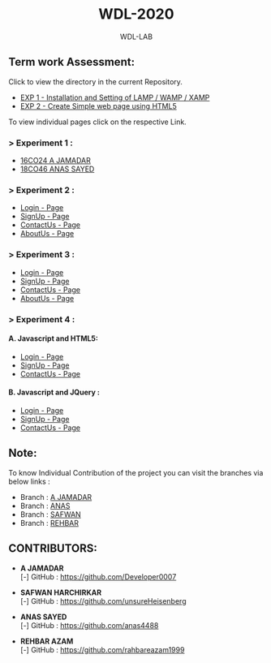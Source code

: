 <h1 align="center">WDL-2020</h1>
<p align="center">WDL-LAB</p>

## Term work Assessment:

Click to view the directory in the current Repository.
- <a href="https://github.com/Developer0007/WDL-LAB/tree/master/EXP-1">EXP 1 - Installation and Setting of LAMP / WAMP / XAMP</a>
- <a href="https://github.com/Developer0007/WDL-LAB/tree/master/EXP-2">EXP 2 - Create Simple web page using HTML5</a>

To view individual pages click on the respective Link.

### > Experiment 1 :

- <a href="https://developer0007.github.io/WDL-LAB/EXP-1/A%20JAMADAR_%20EXP-1.pdf">16CO24 A JAMADAR</a>
- <a href="https://github.com/Developer0007/WDL-LAB/blob/master/EXP-1/WDL_EXP_01.pdf">18CO46 ANAS SAYED</a>

### > Experiment 2 :

- <a href="https://developer0007.github.io/WDL-LAB/EXP-2/login.html">Login - Page</a>
- <a href="https://developer0007.github.io/WDL-LAB/EXP-2/signup.html">SignUp - Page</a>
- <a href="https://developer0007.github.io/WDL-LAB/EXP-2/contact.html">ContactUs - Page</a>
- <a href="https://developer0007.github.io/WDL-LAB/EXP-2/about.html">AboutUs - Page</a>

### > Experiment 3 :

- <a href="https://developer0007.github.io/WDL-LAB/EXP-3/login.html">Login - Page</a>
- <a href="https://developer0007.github.io/WDL-LAB/EXP-3/signup.html">SignUp - Page</a>
- <a href="https://developer0007.github.io/WDL-LAB/EXP-3/contact.html">ContactUs - Page</a>
- <a href="https://developer0007.github.io/WDL-LAB/EXP-3/about.html">AboutUs - Page</a>

### > Experiment 4 :
#### A. Javascript and HTML5:
- <a href="https://developer0007.github.io/WDL-LAB/EXP-4/A%20JAMADAR/JS/login.html">Login - Page</a>
- <a href="https://developer0007.github.io/WDL-LAB/EXP-4/A%20JAMADAR/JS/signup.html">SignUp - Page</a>
- <a href="https://developer0007.github.io/WDL-LAB/EXP-4/A%20JAMADAR/JS/contact.html">ContactUs - Page</a>
#### B. Javascript and JQuery :
- <a href="https://developer0007.github.io/WDL-LAB/EXP-4/A%20JAMADAR/JQuery/login.html">Login - Page</a>
- <a href="https://developer0007.github.io/WDL-LAB/EXP-4/A%20JAMADAR/JQuery/signup.html">SignUp - Page</a>
- <a href="https://developer0007.github.io/WDL-LAB/EXP-4/A%20JAMADAR/JQuery/contact.html">ContactUs - Page</a>


## Note:

To know Individual Contribution of the project you can visit the branches via below links :
- Branch : <a href="https://github.com/Developer0007/WDL-LAB/tree/a-jamadar">A JAMADAR</a>
- Branch : <a href="https://github.com/Developer0007/WDL-LAB/tree/anas">ANAS</a>
- Branch : <a href="https://github.com/Developer0007/WDL-LAB/tree/safwan">SAFWAN</a>
- Branch : <a href="https://github.com/Developer0007/WDL-LAB/tree/rehbar">REHBAR</a>


## CONTRIBUTORS:

- **A JAMADAR**<br>
[-] GitHub : https://github.com/Developer0007

- **SAFWAN HARCHIRKAR**<br>
[-] GitHub : https://github.com/unsureHeisenberg

- **ANAS SAYED**<br>
[-] GitHub : https://github.com/anas4488

- **REHBAR AZAM**<br>
[-] GitHub : https://github.com/rahbareazam1999
